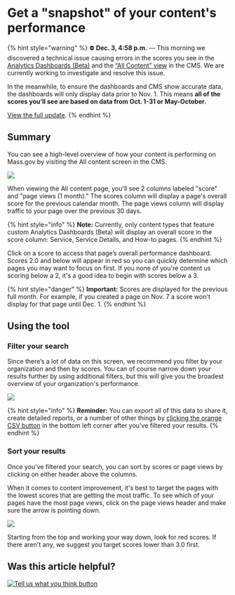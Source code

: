 # Get a "snapshot" of your content's performance

{% hint style="warning" %}
⛔ **Dec. 3, 4:58 p.m.** — This morning we discovered a technical issue causing errors in the scores you see in the [Analytics Dashboards \(Beta\)](https://massgovdigital.gitbook.io/knowledge-base/tools-for-improving-your-content/analytics-dashboards-beta/introduction-to-dashboards) and the [“All Content” view](https://massgovdigital.gitbook.io/knowledge-base/tools-for-improving-your-content/get-a-snapshot-of-your-contents-performance) in the CMS. We are currently working to investigate and resolve this issue.

In the meanwhile, to ensure the dashboards and CMS show accurate data, the dashboards will only display data prior to Nov. 1. This means **all of the scores you’ll see are based on data from Oct. 1-31 or May-October**.

[View the full update](https://mailchi.mp/mass.gov/service-disruption-temporary-changes-to-overall-content-scores).
{% endhint %}

## Summary

You can see a high-level overview of how your content is performing on Mass.gov by visiting the All content screen in the CMS. 

![](../.gitbook/assets/all-content-scores.png)

When viewing the All content page, you'll see 2 columns labeled "score" and "page views \(1 month\)." The scores column will display a page's overall score for the previous calendar month. The page views column will display traffic to your page over the previous 30 days.

{% hint style="info" %}
**Note:** Currently, only content types that feature custom Analytics Dashboards \(Beta\) will display an overall score in the score column: Service, Service Details, and How-to pages. 
{% endhint %}

Click on a score to access that page’s overall performance dashboard. Scores 2.0 and below will appear in red so you can quickly determine which pages you may want to focus on first. If you none of you're content us scoring below a 2, it's a good idea to begin with scores below a 3. 

{% hint style="danger" %}
**Important:** Scores are displayed for the previous full month. For example, if you created a page on Nov. 7 a score won't display for that page until Dec. 1.
{% endhint %}

## Using the tool

### Filter your search

Since there’s a lot of data on this screen, we recommend you filter by your organization and then by scores. You can of course narrow down your results further by using additional filters, but this will give you the broadest overview of your organization's performance. 

![](https://lh3.googleusercontent.com/z49bs9g5ahMFrzXEQrwu7VQEpJsKLTDH71d1kTkvSBJImb4DGb0DeGLGHbxhxRyoAQGBH_AVwqCN1lmNr9jnR6CIY2kpVLvOn6BiCcOd-yfSoVb9sSXAEiOR2s7YW523Jsjfotsx)

{% hint style="info" %}
**Reminder:** You can export all of this data to share it, create detailed reports, or a number of other things by [clicking the orange CSV button](export-all-content-data.md) in the bottom left corner after you've filtered your results.
{% endhint %}

### Sort your results

Once you’ve filtered your search, you can sort by scores or page views by clicking on either header above the columns.

When it comes to content improvement, it's best to target the pages with the lowest scores that are getting the most traffic. To see which of your pages have the most page views, click on the page views header and make sure the arrow is pointing down. 

![](../.gitbook/assets/scores-traffic-sort.png)

Starting from the top and working your way down, look for red scores. If there aren't any, we suggest you target scores lower than 3.0 first.

## Was this article helpful?

[![Tell us what you think button](https://blobscdn.gitbook.com/v0/b/gitbook-28427.appspot.com/o/assets%2F-LJ04qJGAHkvdE13BfdG%2F-LSz77NBAwnSNpMPT3df%2F-LSz7xSmyKXltd4avaCt%2FKB%20survey%20button%20POC%202.png?alt=media&token=8d071cab-8b95-48a3-a332-13e3fc8d9f96)](https://massgov.formstack.com/forms/mass_gov_knowledge_base_feedback?article=get-a-snapshot-of-your-contents-performance)


